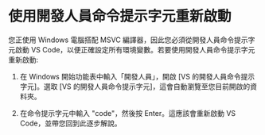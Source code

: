 <h1 data-loc-id="walkthrough.windows.title.open.dev.command.prompt">使用開發人員命令提示字元重新啟動</h1>
<p data-loc-id="walkthrough.windows.background.dev.command.prompt">您正使用 Windows 電腦搭配 MSVC 編譯器，因此您必須從開發人員命令提示字元啟動 VS Code，以便正確設定所有環境變數。若要使用開發人員命令提示字元重新啟動:</p>
<ol>
<li><p data-loc-id="walkthrough.open.command.prompt">在 Windows 開始功能表中輸入「開發人員」，開啟 [VS 的開發人員命令提示字元]。選取 [VS 的開發人員命令提示字元]，這會自動瀏覽至您目前開啟的資料夾。</p>
</li>
<li><p data-loc-id="walkthrough.windows.press.f5">在命令提示字元中輸入 "code"，然後按 Enter。這應該會重新啟動 VS Code，並帶您回到此逐步解說。</p>
</li>
</ol>